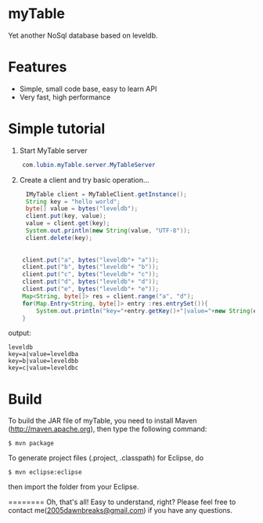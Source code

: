 myTable
========

Yet another NoSql database based on leveldb.


Features
========

  * Simple, small code base, easy to learn API
  * Very fast, high performance

  
Simple tutorial
========
1. Start MyTable server 
```java
	com.lubin.myTable.server.MyTableServer
```

2. Create a client and try basic operation...
```java
	 IMyTable client = MyTableClient.getInstance();
	 String key = "hello world";
	 byte[] value = bytes("leveldb");
	 client.put(key, value);
	 value = client.get(key);
	 System.out.println(new String(value, "UTF-8"));
	 client.delete(key);
		 
		 
	client.put("a", bytes("leveldb"+ "a"));
	client.put("b", bytes("leveldb"+ "b"));
	client.put("c", bytes("leveldb"+ "c"));
	client.put("d", bytes("leveldb"+ "d"));
	client.put("e", bytes("leveldb"+ "e"));
	Map<String, byte[]> res = client.range("a", "d");
	for(Map.Entry<String, byte[]> entry :res.entrySet()){
		System.out.println("key="+entry.getKey()+"|value="+new String(entry.getValue(), "UTF-8"));
	}
```
output:
```
leveldb
key=a|value=leveldba
key=b|value=leveldbb
key=c|value=leveldbc
```

Build
========

To build the JAR file of myTable, you need to install Maven (http://maven.apache.org), then type the following command:

    $ mvn package

To generate project files (.project, .classpath) for Eclipse, do

    $ mvn eclipse:eclipse

then import the folder from your Eclipse.


========
Oh, that's all! Easy to understand, right? Please feel free to contact me(2005dawnbreaks@gmail.com) if you have any questions.
